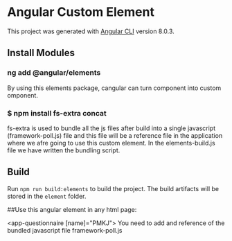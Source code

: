 # Angular Custom Element

This project was generated with [Angular CLI](https://github.com/angular/angular-cli) version 8.0.3.

## Install Modules
### ng add @angular/elements
By using this elements package, cangular can turn component into custom omponent.

### $ npm install fs-extra concat
fs-extra is used to bundle all the js files after build into a single javascript (framework-poll.js) file and
this file will be a reference file in the application where we afre going to use this custom element.
In the elements-build.js file we have written the bundling script.

## Build

Run `npm run build:elements` to build the project. The build artifacts will be stored in the `element` folder.



##Use this angular element in any html page:

<app-questionnaire [name]="PMKJ"></app-questionnaire>
You need to add and reference of the bundled javascript file framework-poll.js
